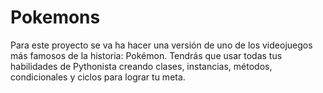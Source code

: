 # Pokemons
Para este proyecto se va ha hacer una versión de uno de los videojuegos más famosos de la historia: Pokémon. Tendrás que usar todas tus habilidades de Pythonista creando clases, instancias, métodos, condicionales y ciclos para lograr tu meta.
